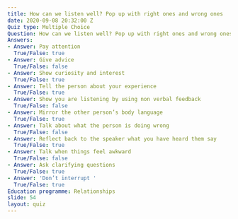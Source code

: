 ```yaml
---
title: How can we listen well? Pop up with right ones and wrong ones
date: 2020-09-08 20:32:00 Z
Quiz type: Multiple Choice
Question: How can we listen well? Pop up with right ones and wrong ones
Answers:
- Answer: Pay attention
  True/False: true
- Answer: Give advice
  True/False: false
- Answer: Show curiosity and interest
  True/False: true
- Answer: Tell the person about your experience
  True/False: true
- Answer: Show you are listening by using non verbal feedback
  True/False: false
- Answer: Mirror the other person’s body language
  True/False: true
- Answer: Talk about what the person is doing wrong
  True/False: false
- Answer: Reflect back to the speaker what you have heard them say
  True/False: true
- Answer: Talk when things feel awkward
  True/False: false
- Answer: Ask clarifying questions
  True/False: true
- Answer: 'Don’t interrupt '
  True/False: true
Education programme: Relationships
slide: 54
layout: quiz
---
```

